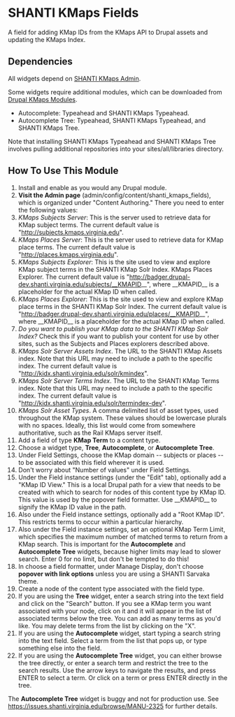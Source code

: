 # SHANTI KMaps Fields

A field for adding KMap IDs from the KMaps API to Drupal assets and updating the KMaps Index.

## Dependencies

All widgets depend on [SHANTI KMaps Admin](https://github.com/shanti-uva/drupal_shanti_kmaps_admin]).

Some widgets require additional modules, which can be downloaded from [Drupal KMaps Modules](https://github.com/shanti-uva/drupal_kmaps_modules).
* Autocomplete: Typeahead and SHANTI KMaps Typeahead.
* Autocomplete Tree: Typeahead, SHANTI KMaps Typeahead, and SHANTI KMaps Tree.

Note that installing SHANTI KMaps Typeahead and SHANTI KMaps Tree involves pulling additional repositories into your sites/all/libraries directory.


## How To Use This Module

1. Install and enable as you would any Drupal module.
2. **Visit the Admin page** (admin/config/content/shanti_kmaps_fields), which is organized under "Content Authoring." There you need to enter the following values:
  1. *KMaps Subjects Server*: This is the server used to retrieve data for KMap subject terms. The current default value is "http://subjects.kmaps.virginia.edu".
  2. *KMaps Places Server*: This is the server used to retrieve data for KMap place terms. The current default value is "http://places.kmaps.virginia.edu".
  3. *KMaps Subjects Explorer*: This is the site used to view and explore KMap subject terms in the SHANTI KMap Solr Index.
KMaps Places Explorer. The current default value is "http://badger.drupal-dev.shanti.virginia.edu/subjects/__KMAPID__", where \_\_KMAPID\_\_ is a placeholder for the actual KMap ID when called.
  4. *KMaps Places Explorer*: This is the site used to view and explore KMap place terms in the SHANTI KMap Solr Index. The current default value is "http://badger.drupal-dev.shanti.virginia.edu/places/__KMAPID__", where \_\_KMAPID\_\_ is a placeholder for the actual KMap ID when called.
  5. *Do you want to publish your KMap data to the SHANTI KMap Solr Index?* Check this if you want to publish your content for use by other sites, such as the Subjects and Places explorers described above. 
  6. *KMaps Solr Server Assets Index*. The URL to the SHANTI KMap Assets index. Note that this URL may need to include a path to the specific index. The current default value is "http://kidx.shanti.virginia.edu/solr/kmindex".
  7. *KMaps Solr Server Terms Index*. The URL to the SHANTI KMap Terms index. Note that this URL may need to include a path to the specific index. The current default value is "http://kidx.shanti.virginia.edu/solr/termindex-dev".
  8. *KMaps Solr Asset Types*. A comma delimited list of asset types, used throughout the KMap system. These values should be lowercase plurals with no spaces. Ideally, this list would come from somewhere authoritative, such as the Rail KMaps server itself.
7. Add a field of type **KMap Term** to a content type.
  1. Choose a widget type, **Tree**, **Autocomplete**, or **Autocomplete Tree**.
  2. Under Field Settings, choose the KMap domain -- subjects or places -- to be associated with this field wherever it is used.
  3. Don't worry about "Number of values" under Field Settings.
  3. Under the Field instance settings (under the "Edit" tab), optionally add a "KMap ID View." This is a local Drupal path for a view that needs to be created with which to search for nodes of this content type by KMap ID. This value is used by the popover field formatter. Use \_\_KMAPID\_\_ to signify the KMap ID value in the path.
  3. Also under the Field instance settings, optionally add a "Root KMap ID". This restricts terms to occur within a particular hierarchy.
  2. Also under the Field instance settings, set an optional KMap Term Limit, which specifies the maximum number of matched terms to return from a KMap search. This is important for the **Autocomplete** and **Autocomplete Tree** widgets, because higher limits may lead to slower search. Enter 0 for no limit, but don't be tempted to do this!
8. In choose a field formatter, under Manage Display, don't choose **popover with link options** unless you are using a SHANTI Sarvaka theme. 
9. Create a node of the content type associated with the field type. 
10. If you are using the **Tree** widget, enter a search string into the text field and click on the "Search" button. If you see a KMap term you want associated with your node, click on it and it will appear in the list of associated terms below the tree. You can add as many terms as you'd like. You may delete terms from the list by clicking on the "X". 
11. If you are using the **Autocomplete** widget, start typing a search string into the text field. Select a term from the list that pops up, or type something else into the field.
12. If you are using the **Autocomplete Tree** widget, you can either browse the tree directly, or enter a search term and restrict the tree to the search results. Use the arrow keys to navigate the results, and press ENTER to select a term. Or click on a term or press ENTER directly in the tree.

The **Autocomplete Tree** widget is buggy and not for production use. See https://issues.shanti.virginia.edu/browse/MANU-2325 for further details.